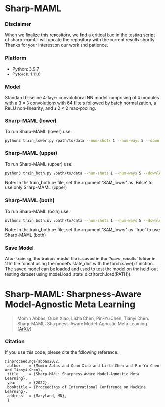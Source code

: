# Sharp-MAML

### **Disclaimer**

When we finalize this repository, we find a critical bug in the testing script of sharp-maml. I will update the repository with the current results shortly. Thanks for your interest on our work and patience.

### Platform
* Python: 3.9.7
* Pytorch: 1.11.0

### Model 
Standard baseline 4-layer convolutional NN model comprising of 4 modules with a 3 × 3 convolutions with 64 filters followed by batch normalization, a ReLU non-linearity, and a 2 × 2 max-pooling.

### Sharp-MAML (lower)
To run Sharp-MAML (lower) use:
```bash
python3 train_lower.py /path/to/data --num-shots 1 --num-ways 5 --download --use-cuda
```
### Sharp-MAML (upper)
To run Sharp-MAML (upper) use: 
```bash
python3 train_both.py /path/to/data --num-shots 1 --num-ways 5 --download --use-cuda
```
Note: In the train_both.py file, set the argument 'SAM_lower' as 'False' to use only Sharp-MAML (upper)

### Sharp-MAML (both)
To run Sharp-MAML (both) use: 
```bash
python3 train_both.py /path/to/data --num-shots 1 --num-ways 5 --download --use-cuda
```
Note: In the train_both.py file, set the argument 'SAM_lower' as 'True' to use Sharp-MAML (both)

### Save Model
After training, the trained model file is saved in the '/save_results' folder in '.th' file format using the model’s state_dict with the torch.save() function. The saved model can be loaded and used to test the model on the held-out testing dataset using model.load_state_dict(torch.load(PATH)).

# Sharp-MAML: Sharpness-Aware Model-Agnostic Meta Learning

> Momin Abbas, Quan Xiao, Lisha Chen, Pin-Yu Chen, Tianyi Chen. Sharp-MAML: Sharpness-Aware Model-Agnostic Meta Learning. [[ArXiv](https://)]

### Citation
If you use this code, please cite the following reference:
```
@inproceedings{abbas2022,
 author    = {Momin Abbas and Quan Xiao and Lisha Chen and Pin-Yu Chen and Tianyi Chen},
 title     = {Sharp-MAML: Sharpness-Aware Model-Agnostic Meta Learning},
 year      = {2022},
 booktitle = {Proceedings of International Conference on Machine Learning},
 address   = {Maryland, MD},
 }
```
